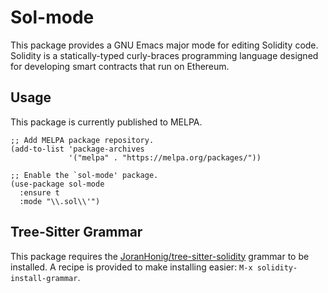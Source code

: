 # Sol-mode

This package provides a GNU Emacs major mode for editing Solidity code. Solidity is a statically-typed curly-braces programming language designed for developing smart contracts that run on Ethereum.

## Usage

This package is currently published to MELPA.

```emacs-lisp
;; Add MELPA package repository.
(add-to-list 'package-archives
             '("melpa" . "https://melpa.org/packages/"))

;; Enable the `sol-mode' package.
(use-package sol-mode
  :ensure t
  :mode "\\.sol\\'")
```

## Tree-Sitter Grammar

This package requires the [JoranHonig/tree-sitter-solidity](https://github.com/JoranHonig/tree-sitter-solidity) grammar to be installed. A recipe is provided to make installing easier: `M-x solidity-install-grammar`.
